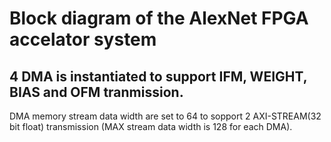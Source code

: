 # Block diagram of the AlexNet FPGA accelator system

## 4 DMA is instantiated to support IFM, WEIGHT, BIAS and OFM tranmission.
DMA memory stream data width are set to 64 to sopport 2 AXI-STREAM(32 bit float) transmission (MAX stream data width is 128 for each DMA).
